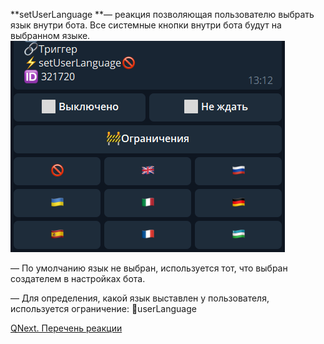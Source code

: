 
**setUserLanguage **— реакция позволяющая пользователю выбрать язык внутри бота. Все системные кнопки внутри бота будут на выбранном языке.
![](./1.png)

 — По умолчанию язык не выбран, используется тот, что выбран создателем в настройках бота.

 — Для определения, какой язык выставлен у пользователя, используется ограничение: 🚧userLanguage



[QNext. Перечень реакции](/ph/QNext-admin-reaction-about-05-01)